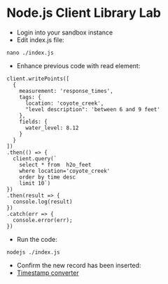 # Node.js Client Library Lab

* Login into your sandbox instance
* Edit index.js file:
```
nano ./index.js
```
* Enhance previous code with read element:
```
client.writePoints([
  {
    measurement: 'response_times',
    tags: { 
      location: 'coyote_creek',
      "level description": 'between 6 and 9 feet'
    },
    fields: {
      water_level: 8.12
    }
  }
])
.then(() => {
  client.query(`
    select * from  h2o_feet
    where location='coyote_creek'
    order by time desc
    limit 10`)
})
.then(result => {
  console.log(result)
})
.catch(err => {
  console.error(err);
})
```
* Run the code:
```
nodejs ./index.js
```
* Confirm the new record has been inserted:
* <a href="https://repl.it/@vkhazin/TimestampNanosecs" target="_blank">Timestamp converter</a>

